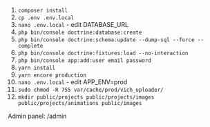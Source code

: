1. `composer install`
2. `cp .env .env.local`
3. `nano .env.local` - edit DATABASE_URL
4. `php bin/console doctrine:database:create`
5. `php bin/console doctrine:schema:update --dump-sql --force --complete`
6. `php bin/console doctrine:fixtures:load --no-interaction`
7. `php bin/console app:add:user email password`
8. `yarn install`
9. `yarn encore production`
10. `nano .env.local` - edit APP_ENV=prod
11. `sudo chmod -R 755 var/cache/prod/vich_uploader/`
12. `mkdir public/projects public/projects/images public/projects/animations public/images`

Admin panel: /admin